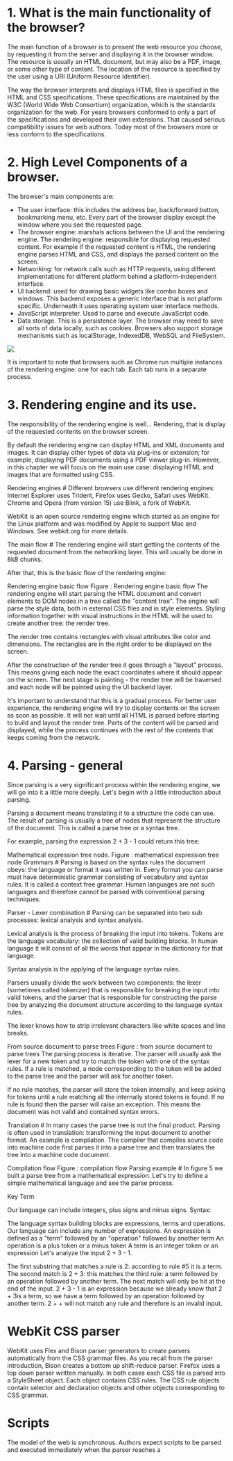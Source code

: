
# 1. What is the main functionality of the browser? #
The main function of a browser is to present the web resource you choose, by requesting it from the server and displaying it in the browser window. The resource is usually an HTML document, but may also be a PDF, image, or some other type of content. The location of the resource is specified by the user using a URI (Uniform Resource Identifier).

The way the browser interprets and displays HTML files is specified in the HTML and CSS specifications. These specifications are maintained by the W3C (World Wide Web Consortium) organization, which is the standards organization for the web. For years browsers conformed to only a part of the specifications and developed their own extensions. That caused serious compatibility issues for web authors. Today most of the browsers more or less conform to the specifications.

# 2. High Level Components of a browser. #
The browser's main components are:

- The user interface: this includes the address bar, back/forward button, bookmarking menu, etc. Every part of the browser display except the window where you see the requested page.
- The browser engine: marshals actions between the UI and the rendering engine.
The rendering engine: responsible for displaying requested content. For example if the requested content is HTML, the rendering engine parses HTML and CSS, and displays the parsed content on the screen.
- Networking: for network calls such as HTTP requests, using different implementations for different platform behind a platform-independent interface.
- UI backend: used for drawing basic widgets like combo boxes and windows. This backend exposes a generic interface that is not platform specific. Underneath it uses operating system user interface methods.
- JavaScript interpreter. Used to parse and execute JavaScript code.
- Data storage. This is a persistence layer. The browser may need to save all sorts of data locally, such as cookies. Browsers also support storage mechanisms such as localStorage, IndexedDB, WebSQL and FileSystem.

<img src="/assets/browser-components.png"/>

It is important to note that browsers such as Chrome run multiple instances of the rendering engine: one for each tab. Each tab runs in a separate process.

# 3. Rendering engine and its use. #
The responsibility of the rendering engine is well… Rendering, that is display of the requested contents on the browser screen.

By default the rendering engine can display HTML and XML documents and images. It can display other types of data via plug-ins or extension; for example, displaying PDF documents using a PDF viewer plug-in. However, in this chapter we will focus on the main use case: displaying HTML and images that are formatted using CSS.

Rendering engines #
Different browsers use different rendering engines: Internet Explorer uses Trident, Firefox uses Gecko, Safari uses WebKit. Chrome and Opera (from version 15) use Blink, a fork of WebKit.

WebKit is an open source rendering engine which started as an engine for the Linux platform and was modified by Apple to support Mac and Windows. See webkit.org for more details.

The main flow #
The rendering engine will start getting the contents of the requested document from the networking layer. This will usually be done in 8kB chunks.

After that, this is the basic flow of the rendering engine:

Rendering engine basic flow
Figure : Rendering engine basic flow
The rendering engine will start parsing the HTML document and convert elements to DOM nodes in a tree called the "content tree". The engine will parse the style data, both in external CSS files and in style elements. Styling information together with visual instructions in the HTML will be used to create another tree: the render tree.

The render tree contains rectangles with visual attributes like color and dimensions. The rectangles are in the right order to be displayed on the screen.

After the construction of the render tree it goes through a "layout" process. This means giving each node the exact coordinates where it should appear on the screen. The next stage is painting - the render tree will be traversed and each node will be painted using the UI backend layer.

It's important to understand that this is a gradual process. For better user experience, the rendering engine will try to display contents on the screen as soon as possible. It will not wait until all HTML is parsed before starting to build and layout the render tree. Parts of the content will be parsed and displayed, while the process continues with the rest of the contents that keeps coming from the network.

# 4. Parsing - general #
Since parsing is a very significant process within the rendering engine, we will go into it a little more deeply. Let's begin with a little introduction about parsing.

Parsing a document means translating it to a structure the code can use. The result of parsing is usually a tree of nodes that represent the structure of the document. This is called a parse tree or a syntax tree.

For example, parsing the expression 2 + 3 - 1 could return this tree:

Mathematical expression tree node.
Figure : mathematical expression tree node
Grammars #
Parsing is based on the syntax rules the document obeys: the language or format it was written in. Every format you can parse must have deterministic grammar consisting of vocabulary and syntax rules. It is called a context free grammar. Human languages are not such languages and therefore cannot be parsed with conventional parsing techniques.

Parser - Lexer combination #
Parsing can be separated into two sub processes: lexical analysis and syntax analysis.

Lexical analysis is the process of breaking the input into tokens. Tokens are the language vocabulary: the collection of valid building blocks. In human language it will consist of all the words that appear in the dictionary for that language.

Syntax analysis is the applying of the language syntax rules.

Parsers usually divide the work between two components: the lexer (sometimes called tokenizer) that is responsible for breaking the input into valid tokens, and the parser that is responsible for constructing the parse tree by analyzing the document structure according to the language syntax rules.

The lexer knows how to strip irrelevant characters like white spaces and line breaks.

From source document to parse trees
Figure : from source document to parse trees
The parsing process is iterative. The parser will usually ask the lexer for a new token and try to match the token with one of the syntax rules. If a rule is matched, a node corresponding to the token will be added to the parse tree and the parser will ask for another token.

If no rule matches, the parser will store the token internally, and keep asking for tokens until a rule matching all the internally stored tokens is found. If no rule is found then the parser will raise an exception. This means the document was not valid and contained syntax errors.

Translation #
In many cases the parse tree is not the final product. Parsing is often used in translation: transforming the input document to another format. An example is compilation. The compiler that compiles source code into machine code first parses it into a parse tree and then translates the tree into a machine code document.

Compilation flow
Figure : compilation flow
Parsing example #
In figure 5 we built a parse tree from a mathematical expression. Let's try to define a simple mathematical language and see the parse process.

Key Term

Our language can include integers, plus signs and minus signs.
Syntax:

The language syntax building blocks are expressions, terms and operations.
Our language can include any number of expressions.
An expression is defined as a "term" followed by an "operation" followed by another term
An operation is a plus token or a minus token
A term is an integer token or an expression
Let's analyze the input 2 + 3 - 1.

The first substring that matches a rule is 2: according to rule #5 it is a term. The second match is 2 + 3: this matches the third rule: a term followed by an operation followed by another term. The next match will only be hit at the end of the input. 2 + 3 - 1 is an expression because we already know that 2 + 3is a term, so we have a term followed by an operation followed by another term. 2 + + will not match any rule and therefore is an invalid input.

# WebKit CSS parser #
WebKit uses Flex and Bison parser generators to create parsers automatically from the CSS grammar files. As you recall from the parser introduction, Bison creates a bottom up shift-reduce parser. Firefox uses a top down parser written manually. In both cases each CSS file is parsed into a StyleSheet object. Each object contains CSS rules. The CSS rule objects contain selector and declaration objects and other objects corresponding to CSS grammar.

# Scripts #
The model of the web is synchronous. Authors expect scripts to be parsed and executed immediately when the parser reaches a <script> tag. The parsing of the document halts until the script has been executed. If the script is external then the resource must first be fetched from the network - this is also done synchronously, and parsing halts until the resource is fetched. This was the model for many years and is also specified in HTML4 and 5 specifications. Authors can add the "defer" attribute to a script, in which case it will not halt document parsing and will execute after the document is parsed. HTML5 adds an option to mark the script as asynchronous so it will be parsed and executed by a different thread.

# Render tree construction #
While the DOM tree is being constructed, the browser constructs another tree, the render tree. This tree is of visual elements in the order in which they will be displayed. It is the visual representation of the document. The purpose of this tree is to enable painting the contents in their correct order.

Firefox calls the elements in the render tree "frames". WebKit uses the term renderer or render object.

A renderer knows how to lay out and paint itself and its children.

# Layout #
When the renderer is created and added to the tree, it does not have a position and size. Calculating these values is called layout or reflow.

HTML uses a flow based layout model, meaning that most of the time it is possible to compute the geometry in a single pass. Elements later "in the flow" typically do not affect the geometry of elements that are earlier "in the flow", so layout can proceed left-to-right, top-to-bottom through the document. There are exceptions: for example, HTML tables may require more than one pass.

The coordinate system is relative to the root frame. Top and left coordinates are used.

Layout is a recursive process. It begins at the root renderer, which corresponds to the <html> element of the HTML document. Layout continues recursively through some or all of the frame hierarchy, computing geometric information for each renderer that requires it.

The position of the root renderer is 0,0 and its dimensions are the viewport - the visible part of the browser window.

All renderers have a "layout" or "reflow" method, each renderer invokes the layout method of its children that need layout.

The layout usually has the following pattern:

Parent renderer determines its own width.
Parent goes over children and:
Place the child renderer (sets its x and y).
Calls child layout if needed - they are dirty or we are in a global layout, or for some other reason - which calculates the child's height.
Parent uses children's accumulative heights and the heights of margins and padding to set its own height - this will be used by the parent renderer's parent.
Sets its dirty bit to false.
Firefox uses a "state" object(nsHTMLReflowState) as a parameter to layout (termed "reflow"). Among others the state includes the parents width.

The output of the Firefox layout is a "metrics" object(nsHTMLReflowMetrics). It will contain the renderer computed height.

# Painting #
In the painting stage, the render tree is traversed and the renderer's "paint()" method is called to display content on the screen. Painting uses the UI infrastructure component.

# Global and Incremental #
Like layout, painting can also be global - the entire tree is painted - or incremental. In incremental painting, some of the renderers change in a way that does not affect the entire tree. The changed renderer invalidates its rectangle on the screen. This causes the OS to see it as a "dirty region" and generate a "paint" event. The OS does it cleverly and coalesces several regions into one. In Chrome it is more complicated because the renderer is in a different process then the main process. Chrome simulates the OS behavior to some extent. The presentation listens to these events and delegates the message to the render root. The tree is traversed until the relevant renderer is reached. It will repaint itself (and usually its children).

# The painting order #
CSS2 defines the order of the painting process. This is actually the order in which the elements are stacked in the stacking contexts. This order affects painting since the stacks are painted from back to front. The stacking order of a block renderer is:

background color
background image
border
children
outline